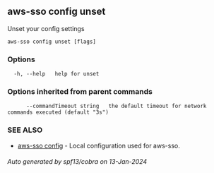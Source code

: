 ## aws-sso config unset

Unset your config settings

```
aws-sso config unset [flags]
```

### Options

```
  -h, --help   help for unset
```

### Options inherited from parent commands

```
      --commandTimeout string   the default timeout for network commands executed (default "3s")
```

### SEE ALSO

* [aws-sso config](aws-sso_config.md)	 - Local configuration used for aws-sso.

###### Auto generated by spf13/cobra on 13-Jan-2024
